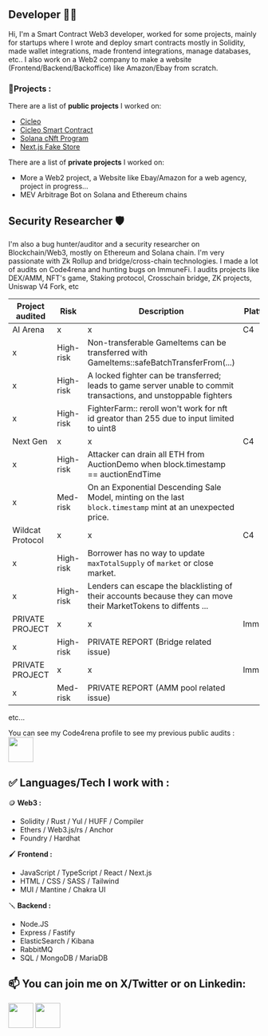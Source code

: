 ## Developer 👨‍💻
Hi, I'm a Smart Contract Web3 developer, worked for some projects, mainly for startups where I wrote and deploy smart contracts mostly in Solidity, made wallet integrations, made frontend integrations, manage databases, etc..
I also work on a Web2 company to make a website (Frontend/Backend/Backoffice) like Amazon/Ebay from scratch.

### 👷Projects : 
   There are a list of **public projects** I worked on: 
   - [Cicleo](https://cicleo.io/)
   - [Cicleo Smart Contract](https://github.com/CicleoPayment/contract_subscription)
   - [Solana cNft Program](https://github.com/AxelAramburu/solana-c-nft)
   - [Next.js Fake Store](https://github.com/AxelAramburu/test-pic-digitl)

   There are a list of **private projects** I worked on: 
   - More a Web2 project, a Website like Ebay/Amazon for a web agency, project in progress...
   - MEV Arbitrage Bot on Solana and Ethereum chains

## Security Researcher 🛡️
I'm also a bug hunter/auditor and a security researcher on Blockchain/Web3, mostly on Ethereum and Solana chain. I'm very passionate with Zk Rollup and bridge/cross-chain technologies.
I made a lot of audits on Code4rena and hunting bugs on ImmuneFi.
I audits projects like DEX/AMM, NFT's game, Staking protocol, Crosschain bridge, ZK projects, Uniswap V4 Fork, etc

| Project audited  | Risk      | Description                                                                                                       | Platform |
|------------------|-----------|-------------------------------------------------------------------------------------------------------------------|----------|
| AI Arena         |     x     |                                                 x                                                                 | C4       |
|       x          | High-risk | Non-transferable GameItems can be transferred with GameItems::safeBatchTransferFrom(...)                          |          |
|       x          | High-risk | A locked fighter can be transferred; leads to game server unable to commit transactions, and unstoppable fighters |          |
|       x          | High-risk | FighterFarm:: reroll won't work for nft id greator than 255 due to input limited to uint8                         |          |
| Next Gen         |     x     |                                                 x                                                                 | C4       |
|       x          | High-risk | Attacker can drain all ETH from AuctionDemo when block.timestamp == auctionEndTime                                |          |
|       x          | Med-risk  | On an Exponential Descending Sale Model, minting on the last `block.timestamp` mint at an unexpected price.       |          |
| Wildcat Protocol |     x     |                                                 x                                                                 | C4       |
|       x          | High-risk | Borrower has no way to update `maxTotalSupply` of `market` or close market.                                       |          |
|       x          | High-risk | Lenders can escape the blacklisting of their accounts because they can move their MarketTokens to diffents ...    |          |
| PRIVATE PROJECT  |     x     |                                                 x                                                                 | Immunefi |
|       x          | High-risk | PRIVATE REPORT (Bridge related issue)                                                                             |          |
| PRIVATE PROJECT  |     x     |                                                 x                                                                 | Immunefi |
|       x          | Med-risk  | PRIVATE REPORT (AMM pool related issue)                                                                           |          |
etc...

You can see my Code4rena profile to see my previous public audits : 
<br>
[<img src="https://avatars.githubusercontent.com/u/79111793?s=200&v=4" width="50" height="50">](https://code4rena.com/@Fulum)

## ✅ Languages/Tech I work with : 

   🪙 **Web3 :**
   - Solidity / Rust / Yul / HUFF / Compiler
   - Ethers / Web3.js/rs / Anchor
   - Foundry / Hardhat

   🖌️ **Frontend :**
   - JavaScript / TypeScript / React / Next.js
   - HTML / CSS / SASS / Tailwind
   - MUI / Mantine / Chakra UI

   🪛 **Backend :**
   - Node.JS
   - Express / Fastify
   - ElasticSearch / Kibana
   - RabbitMQ
   - SQL / MongoDB / MariaDB

## 📫 You can join me on X/Twitter or on Linkedin:

[<img src="https://img.freepik.com/vecteurs-libre/nouvelle-conception-icone-x-du-logo-twitter-2023_1017-45418.jpg?size=338&ext=jpg&ga=GA1.1.2008272138.1715558400&semt=ais_user" width="50" height="50">](https://twitter.com/0xFulum) [<img src="https://encrypted-tbn0.gstatic.com/images?q=tbn:ANd9GcROKs8r8Zd_xOz-qdO6Mk9bQXGh-CP4kiHqJtIsZ2CP2Q&s" width="50" height="50">](https://www.linkedin.com/in/axel-aramburu-78b233256/)
